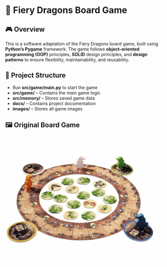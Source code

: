 # 🐲 Fiery Dragons Board Game 
## 🎮 Overview
This is a software adaptation of the Fiery Dragons board game, built using **Python’s Pygame** framework. The game follows **object-oriented programming (OOP)** principles, **SOLID** design principles, and **design patterns** to ensure flexibility, maintainability, and reusability.

## 📂 Project Structure
- Run **src/game/main.py** to start the game
- **src/game/** – Contains the main game logic  
- **src/memory/** – Stores saved game data
- **docs/** – Contains project documentation
- **images/** – Stores all game images

## 🖼️ Original Board Game
![Fiery Dragons Board Game](images/fiery_dragons_ori_board_game.jpg)
